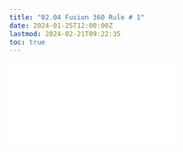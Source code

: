 ```yaml
---
title: "02.04 Fusion 360 Rule # 1"
date: 2024-01-25T12:00:00Z
lastmod: 2024-02-21T09:22:35
toc: true
---
```


![Link to included file content](../../../../3d-modeling/fusion-360/rule-number-one-fusion-360.md)
